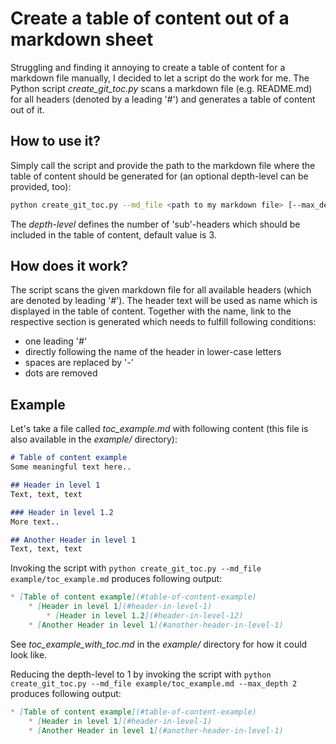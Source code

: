 # Create a table of content out of a markdown sheet
Struggling and finding it annoying to create a table of content for a markdown file manually, I decided to let a script do the work for me.
The Python script _create_git_toc.py_ scans a markdown file (e.g. README.md) for all headers (denoted by a leading '_#_') and generates a table of content out of it. 

## How to use it?
Simply call the script and provide the path to the markdown file where the table of content should be generated for (an optional depth-level can be provided, too):
```sh
python create_git_toc.py --md_file <path to my markdown file> [--max_depth <maximal depth-level>]
```
The _depth-level_ defines the number of 'sub'-headers which should be included in the table of content, default value is 3.

## How does it work?
The script scans the given markdown file for all available headers (which are denoted by leading '_#_'). The header text will be used as name which is displayed in the table of content. Together with the name, link to the respective section is generated which needs to fulfill following conditions:  
- one leading '_#_'
- directly following the name of the header in lower-case letters
- spaces are replaced by '_-_'
- dots are removed

## Example
Let's take a file called _toc_example.md_ with following content (this file is also available in the _example/_ directory):
```markdown
# Table of content example
Some meaningful text here..

## Header in level 1
Text, text, text

### Header in level 1.2
More text..

## Another Header in level 1
Text, text, text
```

Invoking the script with ```python create_git_toc.py --md_file example/toc_example.md``` produces following output:
```markdown
* [Table of content example](#table-of-content-example)
    * [Header in level 1](#header-in-level-1)
        * [Header in level 1.2](#header-in-level-12)
    * [Another Header in level 1](#another-header-in-level-1)
```
See _toc_example_with_toc.md_ in the _example/_ directory for how it could look like.

Reducing the depth-level to 1 by invoking the script with ```python create_git_toc.py --md_file example/toc_example.md --max_depth 2``` produces following output:
```markdown
* [Table of content example](#table-of-content-example)
    * [Header in level 1](#header-in-level-1)
    * [Another Header in level 1](#another-header-in-level-1)
```
